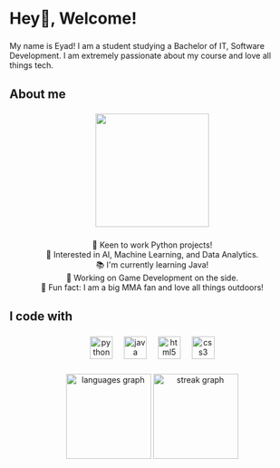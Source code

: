 <h1 align="left">Hey👋, Welcome!</h1>

###

<p align="left">My name is Eyad! I am a student studying a Bachelor of IT, Software Development. I am extremely passionate about my course and love all things tech.</p>

###

<h2 align="left">About me</h2>

###

<div align="center">
  <img height="200" src="https://media.giphy.com/media/N7UQCEtGgRMRi/giphy.gif"  />
</div>

###

<p align="center">🐍 Keen to work Python projects!<br>🤖 Interested in AI, Machine Learning, and Data Analytics.<br>📚 I'm currently learning Java!<br>👾 Working on Game Development on the side.<br>🎲 Fun fact: I am a big MMA fan and love all things outdoors!</p>

###

<h2 align="left">I code with</h2>

###

<div align="center">
  <img src="https://cdn.jsdelivr.net/gh/devicons/devicon/icons/python/python-original.svg" height="40" alt="python logo"  />
  <img width="12" />
  <img src="https://cdn.jsdelivr.net/gh/devicons/devicon/icons/java/java-original.svg" height="40" alt="java logo"  />
  <img width="12" />
  <img src="https://cdn.jsdelivr.net/gh/devicons/devicon/icons/html5/html5-original.svg" height="40" alt="html5 logo"  />
  <img width="12" />
  <img src="https://cdn.jsdelivr.net/gh/devicons/devicon/icons/css3/css3-original.svg" height="40" alt="css3 logo"  />
</div>

###

<div align="center">
  <img src="https://github-readme-stats.vercel.app/api/top-langs?username=eyadhajj&locale=en&hide_title=false&layout=compact&card_width=320&langs_count=5&theme=dracula&hide_border=false&order=2" height="150" alt="languages graph"  />
  <img src="https://streak-stats.demolab.com?user=eyadhajj&locale=en&mode=daily&theme=dracula&hide_border=false&border_radius=5&order=3" height="150" alt="streak graph"  />
</div>

###

###
